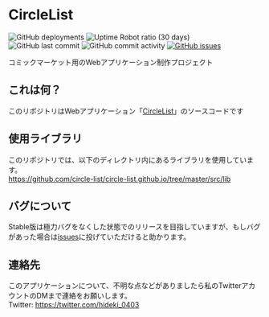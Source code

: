 # CircleList
![GitHub deployments](https://img.shields.io/github/deployments/circle-list/circle-list.github.io/github-pages?label=deploy&style=flat-square)
![Uptime Robot ratio (30 days)](https://img.shields.io/uptimerobot/ratio/m784777490-bc51bf4041cea31044af8aed?style=flat-square)
![GitHub last commit](https://img.shields.io/github/last-commit/circle-list/circle-list.github.io?style=flat-square)
![GitHub commit activity](https://img.shields.io/github/commit-activity/y/circle-list/circle-list.github.io?style=flat-square)
[![GitHub issues](https://img.shields.io/github/issues/circle-list/circle-list.github.io?style=flat-square)](https://github.com/circle-list/circle-list.github.io/issues)

コミックマーケット用のWebアプリケーション制作プロジェクト
## これは何？
このリポジトリはWebアプリケーション「[CircleList](https://circlelist.ga/)」のソースコードです  
## 使用ライブラリ
このリポジトリでは、以下のディレクトリ内にあるライブラリを使用しています。  
https://github.com/circle-list/circle-list.github.io/tree/master/src/lib  
## バグについて
Stable版は極力バグをなくした状態でのリリースを目指していますが、もしバグがあった場合は[issues](https://github.com/circle-list/circle-list.github.io/issues)に投げていただけると助かります。  
## 連絡先
このアプリケーションについて、不明な点などがありましたら私のTwitterアカウントのDMまで連絡をお願いします。  
Twitter: https://twitter.com/hideki_0403
